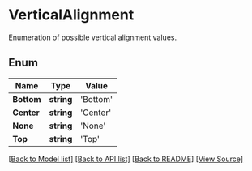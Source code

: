 # VerticalAlignment
Enumeration of possible vertical alignment values.

## Enum
Name | Type | Value
------------ | ------------- | -------------
**Bottom** | **string** | 'Bottom'
**Center** | **string** | 'Center'
**None** | **string** | 'None'
**Top** | **string** | 'Top'

[[Back to Model list]](../README.md#documentation-for-models) [[Back to API list]](../README.md#documentation-for-api-endpoints) [[Back to README]](../README.md) [[View Source]](../src/models/verticalAlignment.ts)


